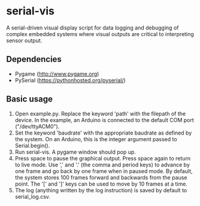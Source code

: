 # serial-vis
A serial-driven visual display script for data logging and debugging of complex embedded systems where visual outputs are critical to interpreting sensor output.

## Dependencies
- Pygame (<http://www.pygame.org>)
- PySerial (<https://pythonhosted.org/pyserial/>)

## Basic usage
1. Open example.py. Replace the keyword 'path' with the filepath of the device. In the example, an Arduino is connected to the default COM port ("/dev/ttyACM0").
2. Set the keyword 'baudrate' with the appropriate baudrate as defined by the system. On an Arduino, this is the integer argument passed to Serial.begin().
3. Run serial-vis. A pygame window should pop up.
4. Press space to pause the graphical output. Press space again to return to live mode. Use ',' and '.' (the comma and period keys) to advance by one frame and go back by one frame when in paused mode. By default, the system stores 100 frames forward and backwards from the pause point. The '[' and ']' keys can be used to move by 10 frames at a time.
5. The log (anything written by the log instruction) is saved by default to serial_log.csv.
